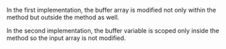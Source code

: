 In the first implementation, the buffer array is modified not only within the
method but outside the method as well. 

In the second implementation, the buffer variable is scoped only inside the 
method so the input array is not modified. 